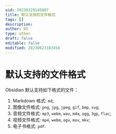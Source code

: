 ```yaml
---
uid: 20230329145807
title: 默认支持的文件格式
tags: []
description: 
author: OS
type: other
draft: false
editable: false
modified: 20230621183456
---
```


# 默认支持的文件格式

Obsidian 默认支持如下格式的文件：

1. Markdown 格式: `md`;
2. 图像文件格式: `png`, `jpg`, `jpeg`, `gif`, `bmp`, `svg`;
3. 音频文件格式: `mp3`, `webm`, `wav`, `m4a`, `ogg`, `3gp`, `flac`;
4. 视频文件格式: `mp4`, `webm`, `ogv`, `mov`, `mkv`;
5. 电子书格式: `pdf`.